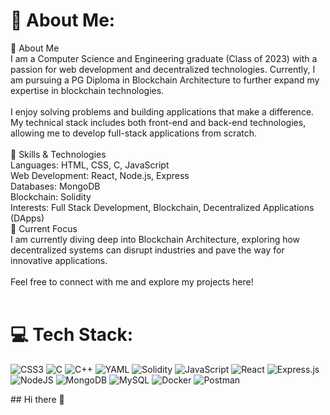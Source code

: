 # 💫 About Me:
👋 About Me<br>I am a Computer Science and Engineering graduate (Class of 2023) with a passion for web development and decentralized technologies. Currently, I am pursuing a PG Diploma in Blockchain Architecture to further expand my expertise in blockchain technologies.<br><br>I enjoy solving problems and building applications that make a difference. My technical stack includes both front-end and back-end technologies, allowing me to develop full-stack applications from scratch.<br><br>🔧 Skills & Technologies<br>Languages: HTML, CSS, C, JavaScript<br>Web Development: React, Node.js, Express<br>Databases: MongoDB<br>Blockchain: Solidity<br>Interests: Full Stack Development, Blockchain, Decentralized Applications (DApps)<br>🚀 Current Focus<br>I am currently diving deep into Blockchain Architecture, exploring how decentralized systems can disrupt industries and pave the way for innovative applications.<br><br>Feel free to connect with me and explore my projects here!<br><br>


# 💻 Tech Stack:
![CSS3](https://img.shields.io/badge/CSS3-1572B6?logo=css3&logoColor=white) ![C](https://img.shields.io/badge/c-%2300599C.svg?style=for-the-badge&logo=c&logoColor=white) ![C++](https://img.shields.io/badge/c++-%2300599C.svg?style=for-the-badge&logo=c%2B%2B&logoColor=white) ![YAML](https://img.shields.io/badge/yaml-%23ffffff.svg?style=for-the-badge&logo=yaml&logoColor=151515) ![Solidity](https://img.shields.io/badge/Solidity-%23363636.svg?style=for-the-badge&logo=solidity&logoColor=white) ![JavaScript](https://img.shields.io/badge/javascript-%23323330.svg?style=for-the-badge&logo=javascript&logoColor=%23F7DF1E) ![React](https://img.shields.io/badge/react-%2320232a.svg?style=for-the-badge&logo=react&logoColor=%2361DAFB) ![Express.js](https://img.shields.io/badge/express.js-%23404d59.svg?style=for-the-badge&logo=express&logoColor=%2361DAFB) ![NodeJS](https://img.shields.io/badge/node.js-6DA55F?style=for-the-badge&logo=node.js&logoColor=white) ![MongoDB](https://img.shields.io/badge/MongoDB-%234ea94b.svg?style=for-the-badge&logo=mongodb&logoColor=white) ![MySQL](https://img.shields.io/badge/mysql-4479A1.svg?style=for-the-badge&logo=mysql&logoColor=white) ![Docker](https://img.shields.io/badge/docker-%230db7ed.svg?style=for-the-badge&logo=docker&logoColor=white) ![Postman](https://img.shields.io/badge/Postman-FF6C37?style=for-the-badge&logo=postman&logoColor=white)


<!-- Proudly created with GPRM ( https://gprm.itsvg.in ) -->## Hi there 👋

<!--
**Rahulc-t/Rahulc-t** is a ✨ _special_ ✨ repository because its `README.md` (this file) appears on your GitHub profile.

Here are some ideas to get you started:

- 🔭 I’m currently working on ...
- 🌱 I’m currently learning ...
- 👯 I’m looking to collaborate on ...
- 🤔 I’m looking for help with ...
- 💬 Ask me about ...
- 📫 How to reach me: ...
- 😄 Pronouns: ...
- ⚡ Fun fact: ...
-->
